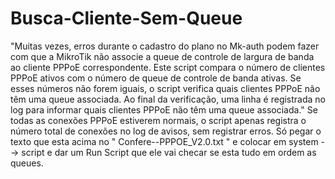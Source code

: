 # Busca-Cliente-Sem-Queue
 "Muitas vezes, erros durante o cadastro do plano no Mk-auth podem fazer com que a MikroTik não associe a queue de controle de largura de banda ao cliente PPPoE correspondente. Este script compara o número de clientes PPPoE ativos com o número de queue de controle de banda ativas. Se esses números não forem iguais, o script verifica quais clientes PPPoE não têm uma queue associada. Ao final da verificação, uma linha é registrada no log para informar quais clientes PPPoE não têm uma queue associada."  Se todas as conexões PPPoE estiverem normais, o script apenas registra o número total de conexões no log de avisos, sem registrar erros.  Só pegar o texto que esta acima no " Confere--PPPOE_V2.0.txt " e colocar em system --> script e dar um Run Script que ele vai checar se esta tudo em ordem as queues.
